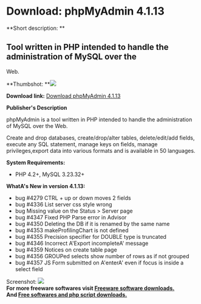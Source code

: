 # Download: phpMyAdmin 4.1.13

**Short description: **

## Tool written in PHP intended to handle the administration of MySQL over the
Web.

  
**Thumbshot: **![](http://www.freewarefiles.com/screenshot/phpmyadmin_md.gif)   
  
**Download link:** [Download phpMyAdmin 4.1.13](http://freesoftwares.boysofts.com/PhpMyAdmin_program_14152.html)  
  

**Publisher's Description**  
  

phpMyAdmin is a tool written in PHP intended to handle the administration of
MySQL over the Web.

Create and drop databases, create/drop/alter tables, delete/edit/add fields,
execute any SQL statement, manage keys on fields, manage privileges,export
data into various formats and is available in 50 languages.

**System Requirements:**

  * PHP 4.2+, MySQL 3.23.32+ 

**WhatA's New in version 4.1.13:**

  * bug #4279 CTRL + up or down moves 2 fields 
  * bug #4336 List server css style wrong 
  * bug Missing value on the Status > Server page 
  * bug #4347 Fixed PHP Parse error in Advisor 
  * bug #4350 Deleting the DB if it is renamed by the same name 
  * bug #4353 makeProfilingChart is not defined 
  * bug #4355 Precision specifier for DOUBLE type is truncated 
  * bug #4346 Incorrect A'Export incompleteA' message 
  * bug #4359 Notices on create table page 
  * bug #4356 GROUPed selects show number of rows as if not grouped 
  * bug #4357 JS Form submitted on A'enterA' even if focus is inside a select field 

  
  
Screenshot: ![](http://www.freewarefiles.com/screenshot/phpmyadmin.gif)  
**For more freeware softwares visit [Freeware software downloads.](http://freesoftwares.boysofts.com/)**   
**And [Free softwares and php script downloads.](http://www.boysofts.com/)**

